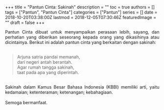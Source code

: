 +++
title = "Pantun Cinta: Sakinah"
description = ""
toc = true
authors = []
tags = ["Pantun", "Pantun Cinta"]
categories = ["Pantun"]
series = []
date = 2018-10-20T03:38:00Z
lastmod = 2018-12-05T07:30:46Z
featuredImage = ""
draft = false
+++

<div style="text-align: justify;">Pantun Cinta dibuat untuk menyampaikan perasaan lebih, sayang, dan perhatian yang diberikan seseorang kepada orang yang dikasihinya atau dicintainya. Berikut ini adalah pantun cinta yang berkaitan dengan sakinah:<br /><br />
<blockquote class="tr_bq">Arjuna satria pandai memanah,<br />dari negeri antah berantah.<br />Agar rumah tangga sakinah,<br />taat pada apa yang diperintah.</blockquote><br />
Sakinah dalam Kamus Besar Bahasa Indonesia (KBBI) memiliki arti, yaitu kedamaian; ketenteraman; ketenangan; kebahagiaan.<br /><br />
Semoga bermanfaat.</div>
